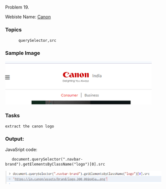 Problem 19.

Webiste Name: [Canon](https://in.canon/)

### Topics

          querySelector,src

### Sample Image

![pic1](./images/pic1.png)

### Tasks

    extract the canon logo

### Output:

JavaSript code:

       document.querySelector(".navbar-brand").getElementsByClassName("logo")[0].src

![pic2](./images/pic2.png)
